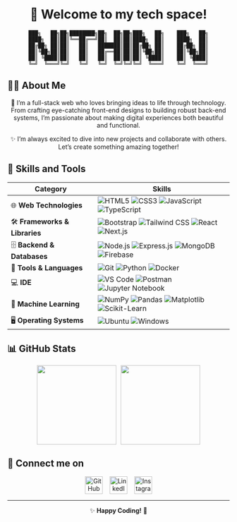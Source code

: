 <div align="center">
  
# 🎉 Welcome to my tech space!

```
███╗   ██╗██╗████████╗██╗  ██╗██╗███╗   ██╗    ███╗   ██╗
████╗  ██║██║╚══██╔══╝██║  ██║██║████╗  ██║    ████╗  ██║
██╔██╗ ██║██║   ██║   ███████║██║██╔██╗ ██║    ██╔██╗ ██║
██║╚██╗██║██║   ██║   ██╔══██║██║██║╚██╗██║    ██║╚██╗██║
██║ ╚████║██║   ██║   ██║  ██║██║██║ ╚████║    ██║ ╚████║
╚═╝  ╚═══╝╚═╝   ╚═╝   ╚═╝  ╚═╝╚═╝╚═╝  ╚═══╝    ╚═╝  ╚═══╝
```

<div align="start">
  
## 🧙‍♂️ About Me

</div>


🎨 I’m a full-stack web who loves bringing ideas to life through technology. From crafting eye-catching front-end designs to building robust back-end systems, I’m passionate about making digital experiences both beautiful and functional.

✨ I’m always excited to dive into new projects and collaborate with others. Let’s create something amazing together!

<div align="start">

## 🔧 Skills and Tools

</div>

| **Category**                | **Skills**                                                                                                                                                                    |
|-----------------------------|--------------------------------------------------------------------------------------------------------------------------------------------------------------------------------|
| 🌐 **Web Technologies**     | ![HTML5](https://img.shields.io/badge/HTML5-%23E34F26.svg?style=flat&logo=html5&logoColor=white) ![CSS3](https://img.shields.io/badge/CSS3-%231572B6.svg?style=flat&logo=css3&logoColor=white) ![JavaScript](https://img.shields.io/badge/JavaScript-%23F7DF1E.svg?style=flat&logo=javascript&logoColor=black) ![TypeScript](https://img.shields.io/badge/TypeScript-%232B7489.svg?style=flat&logo=typescript&logoColor=white) |
| 🛠️ **Frameworks & Libraries** | ![Bootstrap](https://img.shields.io/badge/Bootstrap-%23563D7C.svg?style=flat&logo=bootstrap&logoColor=white) ![Tailwind CSS](https://img.shields.io/badge/Tailwind_CSS-%2338B2AC.svg?style=flat&logo=tailwindcss&logoColor=white) ![React](https://img.shields.io/badge/React-%2361DAFB.svg?style=flat&logo=react&logoColor=black) ![Next.js](https://img.shields.io/badge/Next.js-%23000000.svg?style=flat&logo=next.js&logoColor=white) |
| 🗄️ **Backend & Databases**  | ![Node.js](https://img.shields.io/badge/Node.js-%2343853D.svg?style=flat&logo=node.js&logoColor=white) ![Express.js](https://img.shields.io/badge/Express.js-%23000000.svg?style=flat&logo=express&logoColor=white) ![MongoDB](https://img.shields.io/badge/MongoDB-%2347A248.svg?style=flat&logo=mongodb&logoColor=white) ![Firebase](https://img.shields.io/badge/Firebase-%23FFCA28.svg?style=flat&logo=firebase&logoColor=black) |
| 🧰 **Tools & Languages**    | ![Git](https://img.shields.io/badge/Git-%23F05032.svg?style=flat&logo=git&logoColor=white) ![Python](https://img.shields.io/badge/Python-%2334D058.svg?style=flat&logo=python&logoColor=white) ![Docker](https://img.shields.io/badge/Docker-%230db7ed.svg?style=flat&logo=docker&logoColor=white) |
| 💻 **IDE**                     | ![VS Code](https://img.shields.io/badge/VS_Code-%23007ACC.svg?style=flat&logo=visual-studio-code&logoColor=white) ![Postman](https://img.shields.io/badge/Postman-%23FF6C37.svg?style=flat&logo=postman&logoColor=white) ![Jupyter Notebook](https://img.shields.io/badge/Jupyter_Notebook-%23F37626.svg?style=flat&logo=jupyter&logoColor=white) |
| 🤖 **Machine Learning**     | ![NumPy](https://img.shields.io/badge/NumPy-%23013243.svg?style=flat&logo=numpy&logoColor=white) ![Pandas](https://img.shields.io/badge/Pandas-%23150458.svg?style=flat&logo=pandas&logoColor=white) ![Matplotlib](https://img.shields.io/badge/Matplotlib-%2300A3E0.svg?style=flat&logo=matplotlib&logoColor=white) ![Scikit-Learn](https://img.shields.io/badge/Scikit_Learn-%23F7931E.svg?style=flat&logo=scikit-learn&logoColor=white) |
| 🖥️ **Operating Systems**    | ![Ubuntu](https://img.shields.io/badge/Ubuntu-%23E95420.svg?style=flat&logo=ubuntu&logoColor=white) ![Windows](https://img.shields.io/badge/Windows-%23008CFF.svg?style=flat&logo=windows&logoColor=white) |

<!-- ## 🚀 My Latest Adventures
[![Project 1](https://yourgiflink.com)](https://yourprojectlink.com) 
*A journey through the [Project Name], where I [brief description].*

[![Project 2](https://yourgiflink.com)](https://yourprojectlink.com) 
*Dive into the world of [Project Name] – [brief description].* -->

<div align="start">

## 📊 GitHub Stats

</div>

<div>
  <div style="display: flex; justify-content: center; gap: 10px;">
    <img height="180em" src="https://github-readme-stats.vercel.app/api?username=NITHIN3387&show_icons=true&theme=merko" />
    <img height="180em" src="https://github-readme-stats.vercel.app/api/top-langs/?username=NITHIN3387&layout=compact&theme=merko" />
  </div>
</div>

<!-- ## 🕵️‍♂️ Secret Section
You've found the hidden treasure! Here's a [link](https://yourwebsite.com/secret) to something cool I’ve been working on! -->

<div align="start">

## 📱 Connect me on

</div>

<div style="display: flex; gap: 1rem; justify-content: center;">
  <a href="https://github.com/NITHIN3387" target="_blank">
    <img src="https://upload.wikimedia.org/wikipedia/commons/9/91/Octicons-mark-github.svg" alt="GitHub" width="40" height="40" />
  </a>
  <a href="https://www.linkedin.com/in/nithin-n-a218b3228/" target="_blank">
    <img src="https://upload.wikimedia.org/wikipedia/commons/8/81/LinkedIn_icon.svg" alt="LinkedIn" width="40" height="40" />
  </a>
  <a href="https://www.instagram.com/nithin__n._/" target="_blank">
    <img src="https://upload.wikimedia.org/wikipedia/commons/a/a5/Instagram_icon.png" alt="Instagram" width="40" height="40" />
  </a>
</div>

---
✨ **Happy Coding!** 🚀
</div>
